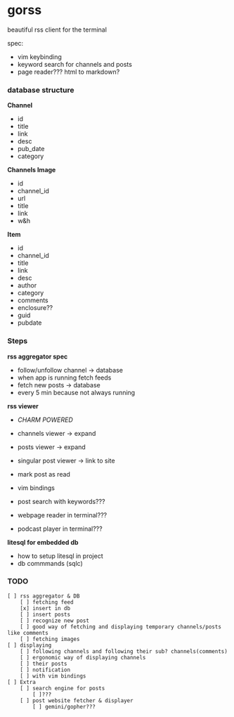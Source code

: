 # gorss
beautiful rss client for the terminal

spec:
 - vim keybinding
 - keyword search for channels and posts
 - page reader??? html to markdown? 

### database structure
**Channel**
 - id
 - title 
 - link 
 - desc 
 - pub_date 
 - category

 **Channels Image**
 - id
 - channel_id
 - url
 - title
 - link
 - w&h

 **Item**
 - id
 - channel_id
 - title
 - link
 - desc
 - author
 - category
 - comments
 - enclosure??
 - guid
 - pubdate

### Steps
**rss aggregator spec**
 - follow/unfollow channel -> database
 - when app is running fetch feeds
 - fetch new posts -> database
 - every 5 min because not always running

**rss viewer**
 - *CHARM POWERED*
 - channels viewer -> expand
 - posts viewer -> expand
 - singular post viewer -> link to site
 - mark post as read
 - vim bindings

 - post search with keywords???
 - webpage reader in terminal???
 - podcast player in terminal???

**litesql for embedded db**
 - how to setup litesql in project
 - db commmands (sqlc)

### TODO
    [ ] rss aggregator & DB
        [ ] fetching feed
        [x] insert in db
        [ ] insert posts
        [ ] recognize new post
        [ ] good way of fetching and displaying temporary channels/posts like comments
        [ ] fetching images
    [ ] displaying
        [ ] following channels and following their sub? channels(comments)
        [ ] ergonomic way of displaying channels
        [ ] their posts
        [ ] notification
        [ ] with vim bindings
    [ ] Extra
        [ ] search engine for posts
            [ ]???
        [ ] post website fetcher & displayer
            [ ] gemini/gopher???









